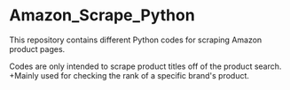 # Amazon_Scrape_Python
This repository contains different Python codes for scraping Amazon product pages.

Codes are only intended to scrape product titles off of the product search.
+Mainly used for checking the rank of a specific brand's product.
